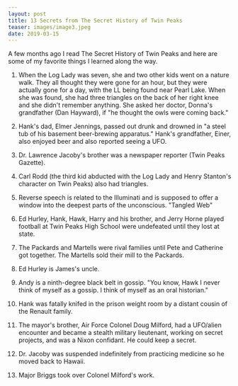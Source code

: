 ```yaml
---
layout: post
title: 13 Secrets from The Secret History of Twin Peaks
teaser: images/image3.jpeg
date: 2019-03-15
---
```

A few months ago I read The Secret History of Twin Peaks and here are some of my favorite things I learned along the way.

1. When the Log Lady was seven, she and two other kids went on a nature walk. They all thought they were gone for an hour, but they were actually gone for a day, with the LL being found near Pearl Lake. When she was found, she had three triangles on the back of her right knee and she didn't remember anything. She asked her doctor, Donna's grandfather (Dan Hayward), if "he thought the owls were coming back."

2. Hank's dad, Elmer Jennings, passed out drunk and drowned in "a steel tub of his basement beer-brewing apparatus." Hank's grandfather, Einer, also enjoyed beer and also reported seeing a UFO.

3. Dr. Lawrence Jacoby's brother was a newspaper reporter (Twin Peaks Gazette).

4. Carl Rodd (the third kid abducted with the Log Lady and Henry Stanton's character on Twin Peaks) also had triangles.

5. Reverse speech is related to the Illuminati and is supposed to offer a window into the deepest parts of the unconscious. "Tangled Web"

6. Ed Hurley, Hank, Hawk, Harry and his brother, and Jerry Horne played football at Twin Peaks High School were undefeated until they lost at state.

7. The Packards and Martells were rival families until Pete and Catherine got together. The Martells sold their mill to the Packards.

8. Ed Hurley is James's uncle.

9. Andy is a ninth-degree black belt in gossip. "You know, Hawk I never think of myself as a gossip. I think of myself as an oral historian."

10. Hank was fatally knifed in the prison weight room by a distant cousin of the Renault family.

11. The mayor's brother, Air Force Colonel Doug Milford, had a UFO/alien encounter and became a stealth military lieutenant, working on secret projects, and was a Nixon confidant. He could keep a secret.

12. Dr. Jacoby was suspended indefinitely from practicing medicine so he moved back to Hawaii.

13. Major Briggs took over Colonel Milford's work.
